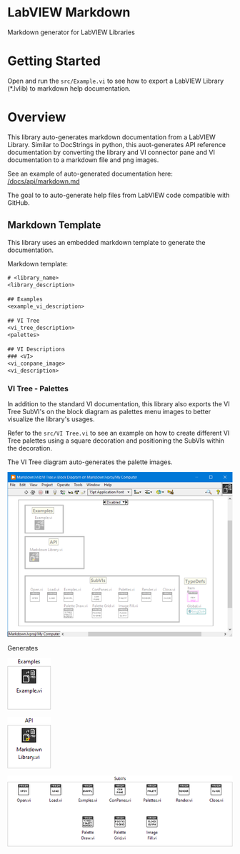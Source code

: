 # LabVIEW Markdown
 Markdown generator for LabVIEW Libraries

# Getting Started

Open and run the `src/Example.vi` to see how to export a LabVIEW Library (\*.lvlib) to markdown help documentation.

# Overview

This library auto-generates markdown documentation from a LabVIEW Library.
Similar to DocStrings in python, this auot-generates API reference documentation by converting
the library and VI connector pane and VI documentation to a markdown file and png images.

See an example of auto-generated documentation here: [/docs/api/markdown.md](/docs/api/markdown.md)

The goal to to auto-generate help files from LabVIEW code compatible with GitHub.

## Markdown Template

This library uses an embedded markdown template to generate the documentation.

Markdown template:

```
# <library_name>
<library_description>

## Examples
<example_vi_description>

## VI Tree
<vi_tree_description>
<palettes>

## VI Descriptions
### <VI>
<vi_conpane_image>
<vi_description>
```

### VI Tree - Palettes

In addition to the standard VI documentation, this library also exports the VI Tree SubVI's on the 
block diagram as palettes menu images to better visualize the library's usages.

Refer to the `src/VI Tree.vi` to see an example on how to create different VI Tree palettes
using a square decoration and positioning the SubVIs within the decoration.

The VI Tree diagram auto-generates the palette images.

![VI_Tree](docs/imgs/VI_Tree.png)

Generates

![PaletteExamples](docs/api/markdown/Palette_Examples.png)

![PaletteAPI](docs/api/markdown/Palette_API.png)

![PaletteSubVIs](docs/api/markdown/Palette_SubVIs.png)

